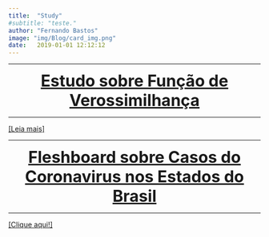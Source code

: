 ```yaml
---
title:  "Study"
#subtitle: "teste."
author: "Fernando Bastos"
image: "img/Blog/card_img.png"
date:   2019-01-01 12:12:12
---
```



***

<center><font size="6" color="#76asaf">
<a href="/blog_posts/14-08-2019/post1">
<b>Estudo sobre Função de Verossimilhança</b>
</a></font></center>

***

[[Leia mais]](/blog_posts/14-08-2019/post1)


***

<center><font size="6" color="#76asaf">
<a href="/blog_posts/26-03-2020/Corona">
<b>Fleshboard sobre Casos do Coronavirus nos Estados do Brasil</b>
</a></font></center>

***

[[Clique aqui!]](https://fsbmat.shinyapps.io/CoronaBR/#section-page-1)